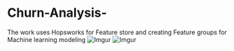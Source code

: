 # Churn-Analysis-
The work uses Hopsworks for Feature store and creating Feature groups for Machine learning modeling 
![Imgur](https://imgur.com/bAbElk1.jpg)
![Imgur](https://imgur.com/jE9KN4e.jpg)
